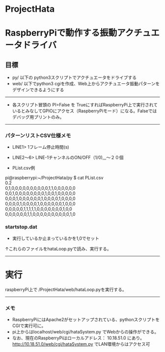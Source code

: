 # ProjectHata

# RaspberryPiで動作する振動アクチュエータドライバ

## 目標
* py/ 以下の python3スクリプトでアクチュエータをドライブする
* web/ 以下でpython3 cgiを作成、Web上からアクチュエータ振動パターンをデザインできるようにする

----
* 各スクリプト冒頭の PI=False を TrueにすればRaspberryPi上で実行されているとみなしてGPIOにアクセス（RaspberryPiモード）になる。Falseではデバッグ用プリントのみ。
----

### パターンリストCSV仕様メモ
* LINE1> 1フレーム停止時間(s)
* LINE2～6> LINE-1チャンネルのON/OFF（1/0),,,～２０個

* PList.csv例

pi@raspberrypi:~/ProjectHata/py $ cat PList.csv  
0.2  
0,1,0,0,0,0,0,0,0,0,0,0,1,1,0,0,0,0,0,0  
0,0,1,0,0,0,0,0,0,0,0,1,0,0,1,0,0,0,0,0  
0,0,0,1,0,0,0,0,0,0,1,0,0,0,0,1,0,0,0,0  
0,0,0,0,1,0,0,0,0,1,0,0,0,0,0,0,1,0,0,0  
0,0,0,0,0,1,1,1,1,1,0,0,0,0,0,0,0,1,0,0  
0,0,0,0,0,0,1,1,0,0,0,0,0,0,0,0,0,0,1,0  

### startstop.dat
* 実行しているか止まっているかを1,0でセット

↑これらのファイルをhataLoop.pyで読み、実行する。

----
# 実行
raspberryPi上で /ProjectHata/web/hataLoop.pyを実行する。  

----

### メモ
* RaspberryPiにはApache2がセットアップされている、pythonスクリプトをCGIで実行可に。
* pi上からはlocalhost/web/cgi/hataSystem.py でWebからの操作ができる。
* なお、現在のRaspberryPiはローカルアドレス： 10.18.51.0 にあり。
http://10.18.51.0/web/cgi/hataSystem.py
でLAN環境からはアクセス可
